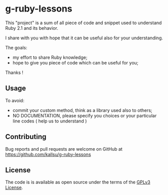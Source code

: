 # g-ruby-lessons

This "project" is a sum of all piece of code and snippet used to understand Ruby 2.1 and its behavior.

I share with you with hope that it can be useful also for your understanding.

The goals:
- my effort to share Ruby knowledge;
- hope to give you piece of code which can be useful for you;

Thanks !

## Usage

To avoid:
- commit your custom method, think as a library used also to others;
- NO  DOCUMENTATION, please specify you choices or your particular line codes ( help us to understand )


## Contributing

Bug reports and pull requests are welcome on GitHub at https://github.com/kallsu/g-ruby-lessons

## License

The code is is available as open source under the terms of the [GPLv3 License](http://www.gnu.org/licenses/).
